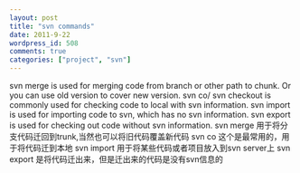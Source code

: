 ```yaml
---
layout: post
title: "svn commands"
date: 2011-9-22
wordpress_id: 508
comments: true
categories: ["project", "svn"]
---
```

<meta name="_edit_last" content="1" />
<meta name="_su_rich_snippet_type" content="none" />
<meta name="views" content="141" />
<meta name="_wp_old_slug" content="svn-command" />
svn merge is used for merging code from branch or other path to chunk. Or you can use old version to cover new version.
svn co/ svn checkout is commonly used for checking code to local with svn information.
svn import is used for importing code to svn, which has no svn information.
svn export is used for checking out code without svn information.
<!--more-->
svn merge 用于将分支代码迁回到trunk,当然也可以将旧代码覆盖新代码
svn co 这个是最常用的，用于将代码迁到本地
svn import 用于将某些代码或者项目放入到svn server上
svn export 是将代码迁出来，但是迁出来的代码是没有svn信息的
